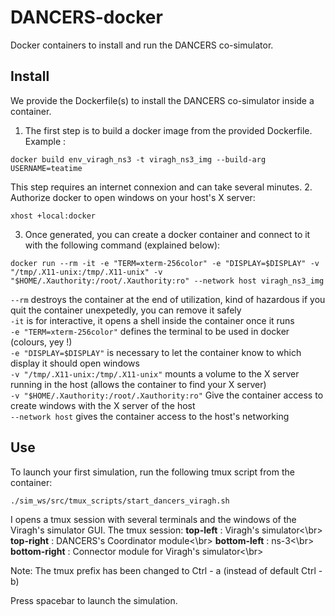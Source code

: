 # DANCERS-docker
Docker containers to install and run the DANCERS co-simulator.

## Install
We provide the Dockerfile(s) to install the DANCERS co-simulator inside a container.
1. The first step is to build a docker image from the provided Dockerfile. Example :
```
docker build env_viragh_ns3 -t viragh_ns3_img --build-arg USERNAME=teatime
```
This step requires an internet connexion and can take several minutes.
2. Authorize docker to open windows on your host's X server:
```
xhost +local:docker
```
3. Once generated, you can create a docker container and connect to it with the following command (explained below):
```
docker run --rm -it -e "TERM=xterm-256color" -e "DISPLAY=$DISPLAY" -v "/tmp/.X11-unix:/tmp/.X11-unix" -v "$HOME/.Xauthority:/root/.Xauthority:ro" --network host viragh_ns3_img
```
`--rm` destroys the container at the end of utilization, kind of hazardous if you quit the container unexpetedly, you can remove it safely</br>
`-it` is for interactive, it opens a shell inside the container once it runs</br>
`-e "TERM=xterm-256color"` defines the terminal to be used in docker (colours, yey !)</br>
`-e "DISPLAY=$DISPLAY"` is necessary to let the container know to which display it should open windows</br>
`-v "/tmp/.X11-unix:/tmp/.X11-unix"` mounts a volume to the X server running in the host (allows the container to find your X server)</br>
`-v "$HOME/.Xauthority:/root/.Xauthority:ro"` Give the container access to create windows with the X server of the host</br>
`--network host` gives the container access to the host's networking

## Use
To launch your first simulation, run the following tmux script from the container:
```
./sim_ws/src/tmux_scripts/start_dancers_viragh.sh
```
I opens a tmux session with several terminals and the windows of the Viragh's simulator GUI. The tmux session:
**top-left** : Viragh's simulator<\br>
**top-right** : DANCERS's Coordinator module<\br>
**bottom-left** : ns-3<\br>
**bottom-right** : Connector module for Viragh's simulator<\br>

Note: The tmux prefix has been changed to Ctrl - a (instead of default Ctrl - b)

Press spacebar to launch the simulation.
